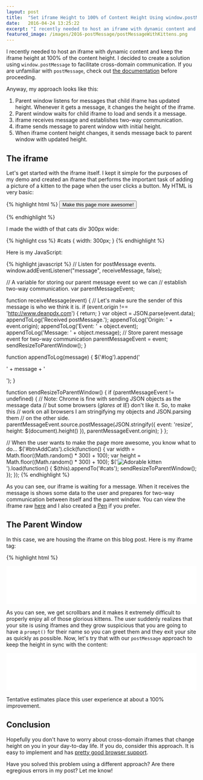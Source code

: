 ```yaml
---
layout: post
title:  "Set iframe Height to 100% of Content Height Using window.postMessage"
date:   2016-04-24 13:25:22
excerpt: "I recently needed to host an iframe with dynamic content and keep the iframe height at 100% of the content height. I solved it using postMessage and you can too."
featured_image: /images/2016-postMessage/postMessageWithKittens.png
---
```


I recently needed to host an iframe with dynamic content and keep the iframe height at 100% of the content height.  I decided to create a solution using `window.postMessage` to facilitate cross-domain communication.  If you are unfamiliar with `postMessage`, check out [the documentation](https://developer.mozilla.org/en-US/docs/Web/API/Window/postMessage) before proceeding.

Anyway, my approach looks like this:

1. Parent window listens for messages that child iframe has updated height.  Whenever it gets a message, it changes the height of the iframe.
2. Parent window waits for child iframe to load and sends it a message.
3. iframe receives message and establishes two-way communication.  
4. iframe sends message to parent window with initial height.
5. When iframe content height changes, it sends message back to parent window with updated height.

## The iframe

Let's get started with the iframe itself.  I kept it simple for the purposes of my demo and created an iframe that performs the important task of adding a picture of a kitten to the page when the user clicks a button.  My HTML is very basic:

{% highlight html %}
<button id="btnAddCats">Make this page more awesome!</button>
<div id="log"></div>
<div id="cats"></div>
{% endhighlight %}

I made the width of that cats div 300px wide:

{% highlight css %}
#cats {
    width: 300px;
}
{% endhighlight %}

Here is my JavaScript:

{% highlight javascript %}
// Listen for postMessage events.
window.addEventListener("message", receiveMessage, false);

// A variable for storing our parent message event so we can
// establish two-way communication.
var parentMessageEvent;

function receiveMessage(event) {
    // Let's make sure the sender of this message is who we think it is.
    if (event.origin !== 'http://www.deanpdx.com') {
        return;
    }
    var object = JSON.parse(event.data);
    appendToLog('Received postMessage.');
    appendToLog('Origin: ' + event.origin);
    appendToLog('Event: ' + object.event);
    appendToLog('Message: ' + object.message);
    // Store parent message event for two-way communication
    parentMessageEvent = event;
    sendResizeToParentWindow();
}

function appendToLog(message) {
    $('#log').append('<p>' + message + '</p>');
}

function sendResizeToParentWindow() {
    if (parentMessageEvent != undefined) {
        // Note: Chrome is fine with sending JSON objects as the message data
        // but some browsers (*glares at IE*) don't like it.  So, to make this
        // work on all browsers I am stringifying my objects and JSON.parsing them
        // on the other side.
        parentMessageEvent.source.postMessage(JSON.stringify({
        event: 'resize',
        height: $(document).height()
        }), parentMessageEvent.origin);
    }
};

// When the user wants to make the page more awesome, you know what to do...
$('#btnAddCats').click(function() {
    var width = Math.floor((Math.random() * 300) + 100);
    var height = Math.floor((Math.random() * 300) + 100);
    $('<img src="https://placekitten.com/' + width + '/' + height + '" alt="Adorable kitten">').load(function() {
        $(this).appendTo('#cats');
        sendResizeToParentWindow();
    });
});
{% endhighlight %}

As you can see, our iframe is waiting for a message.  When it receives the message is shows some data to the user and prepares for two-way communication between itself and the parent window.  You can view the iframe raw [here](/misc/2016-04-24/iframe.html) and I also created a [Pen](http://codepen.io/DeanPDX/pen/vGaqxj) if you prefer.

## The Parent Window
In this case, we are housing the iframe on this blog post.  Here is my iframe tag:

{% highlight html %}
<iframe id="responsiveFrame" height="100" src='/misc/2016-04-24/iframe.html' frameborder='no' allowtransparency='true' style='width: 100%;'>
{% endhighlight %}

Now, all we need to do is listen for messages, wait for the frame to load and send it a message.  Here is my JavaScript to accomplish that:

{% highlight javascript%}
    window.addEventListener("message", receiveMessage, false);
    
    function receiveMessage(event) {
        // Let's make sure the sender of this message is who we think it is.
        if (event.origin !== 'http://www.deanpdx.com') {
            return;
        }

        var object = JSON.parse(event.data);
        if (object.event === 'resize') {
            $("#responsiveFrame").height(object.height);
        }
    };
    
    $('#responsiveFrame').load(function(){
        var iframe = document.getElementById("responsiveFrame").contentWindow;
        iframe.postMessage(
            JSON.stringify({
                event: 'establishCommunication',
                message: 'Hello, world!'
            }), 'http://www.deanpdx.com');
    });
{% endhighlight %}

## Putting It All Together
Both of these frames have an initial height of "100".  Here is the frame without using `postMessage` to keep the height in sync.  Go ahead and click "Make this page more awesome!" a few times and see what happens:
<iframe id="iframe1" height='100' src='/misc/2016-04-24/iframe.html' frameborder='no' allowtransparency='true' style='width: 100%;'>
</iframe>

As you can see, we get scrollbars and it makes it extremely difficult to properly enjoy all of those glorious kittens.  The user suddenly realizes that your site is using iframes and they grow suspicious that you are going to have a `prompt()` for their name so you can greet them and they exit your site as quickly as possible.  Now, let's try that with our `postMessage` approach to keep the height in sync with the content:
<iframe id="responsiveFrame" height="100" src='/misc/2016-04-24/iframe.html' frameborder='no' allowtransparency='true' style='width: 100%;'>
</iframe>

Tentative estimates place this user experience at about a 100% improvement.

## Conclusion
Hopefully you don't have to worry about cross-domain iframes that change height on you in your day-to-day life.  If you do, consider this approach.  It is easy to implement and has [pretty good browser support](http://caniuse.com/#search=postMessage).

Have you solved this problem using a different approach?  Are there egregious errors in my post?  Let me know!

<script>        
    window.addEventListener("message", receiveMessage, false);
    
    function receiveMessage(event) {
        // Let's make sure the sender of this message is who we think it is.
        if (event.origin !== "http://www.deanpdx.com") {
            return;
        }
        
        if (event.data === "ping") {
            return;
        }

        var object = JSON.parse(event.data);
        if (object.event === 'resize') {
            $("#responsiveFrame").height(object.height);
        }
    };
    
    $('#responsiveFrame').load(function(){
        var iframe = document.getElementById("responsiveFrame").contentWindow;
        iframe.postMessage(
            JSON.stringify({
                event: 'establishCommunication',
                message: 'Hello, world!'
            }), 'http://www.deanpdx.com');
    });
</script>